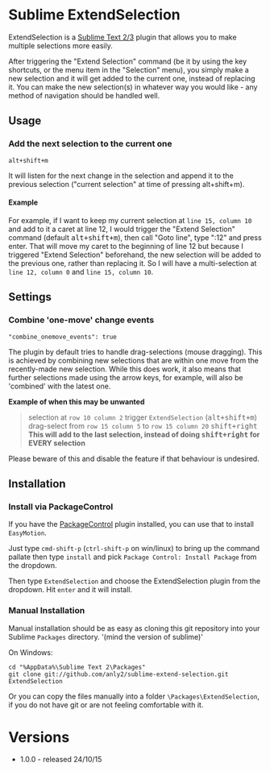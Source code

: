 # Sublime ExtendSelection

ExtendSelection is a [Sublime Text 2](http://www.sublimetext.com/2)[/3](http://www.sublimetext.com/3) plugin that allows you to make multiple selections more easily.

After triggering the "Extend Selection" command  (be it by using the key shortcuts, or the menu item in the "Selection" menu), you simply make a new selection and it will get added to the current one, instead of replacing it. You can make the new selection(s) in whatever way you would like - any method of navigation should be handled well.

## Usage

### Add the next selection to the current one

	alt+shift+m
    
It will listen for the next change in the selection and append it to the previous selection ("current selection" at time of pressing alt+shift+m).

#### Example

For example, if I want to keep my current selection at `line 15, column 10` and add to it a caret at line 12, I would trigger the "Extend Selection" command (default <kbd>alt+shift+m</kbd>), then call "Goto line", type ":12" and press enter. That will move my caret to the beginning of line 12 but because I triggered "Extend Selection" beforehand, the new selection will be added to the previous one, rather than replacing it. So I will have a multi-selection at `line 12, column 0` and `line 15, column 10`.


## Settings

### Combine 'one-move' change events

	"combine_onemove_events": true

The plugin by default tries to handle drag-selections (mouse dragging). This is achieved by combining new selections that are within one move from the recently-made new selection. While this does work, it also means that further selections made using the arrow keys, for example, will also be 'combined' with the latest one.

**Example of when this may be unwanted**

 >   selection at `row 10 column 2`
 >   trigger `ExtendSelection` (<kbd>alt+shift+m</kbd>)
 >   drag-select from `row 15 column 5` to `row 15 column 20`
 >   <kbd>shift+right</kbd> **This will add to the last selection, instead of doing <kbd>shift+right</kbd> for EVERY selection**

Please beware of this and disable the feature if that behaviour is undesired.


## Installation

### Install via PackageControl

If you have the [PackageControl](http://wbond.net/sublime_packages/package_control) plugin installed, you can use that to install `EasyMotion`.

Just type `cmd-shift-p` (`ctrl-shift-p` on win/linux) to bring up the command pallate then type `install` and pick `Package Control: Install Package` from the dropdown.

Then type `ExtendSelection` and choose the ExtendSelection plugin from the dropdown.  Hit `enter` and it will install.

### Manual Installation

Manual installation should be as easy as cloning this git repository into your Sublime `Packages` directory. '(mind the version of sublime)'

On Windows:

	cd "%AppData%\Sublime Text 2\Packages"
	git clone git://github.com/anly2/sublime-extend-selection.git ExtendSelection

Or you can copy the files manually into a folder `\Packages\ExtendSelection`, if you do not have git or are not feeling comfortable with it.


# Versions

- 1.0.0 - released 24/10/15
